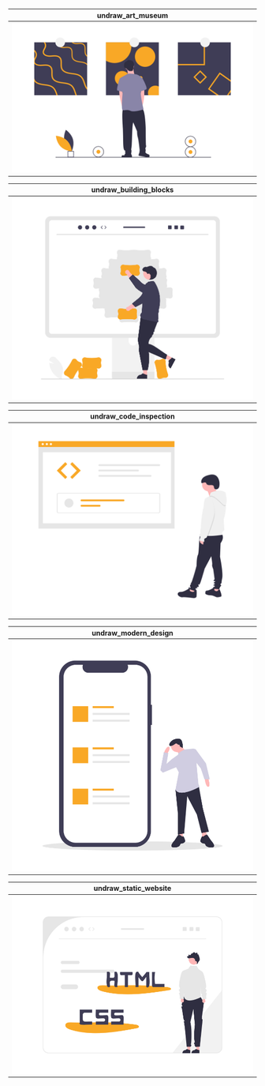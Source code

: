 <!-- undraw -->

[undraw_art_museum]: https://github.com/yelloze-xyz/tech-blog/blob/master/resources/undraw/undraw_art_museum.png?raw=true
[undraw_building_blocks]: https://github.com/yelloze-xyz/tech-blog/blob/master/resources/undraw/undraw_building_blocks.png?raw=true
[undraw_code_inspection]: https://github.com/yelloze-xyz/tech-blog/blob/master/resources/undraw/undraw_code_inspection.png?raw=true
[undraw_modern_design]: https://github.com/yelloze-xyz/tech-blog/blob/master/resources/undraw/undraw_modern_design.png?raw=true
[undraw_static_website]: https://github.com/yelloze-xyz/tech-blog/blob/master/resources/undraw/undraw_static_website.png?raw=true

<!-- sample -->

| undraw_art_museum    |
| -------------------- |
| ![undraw_art_museum] |

| undraw_building_blocks    |
| ------------------------- |
| ![undraw_building_blocks] |

| undraw_code_inspection    |
| ------------------------- |
| ![undraw_code_inspection] |

| undraw_modern_design    |
| ----------------------- |
| ![undraw_modern_design] |

| undraw_static_website    |
| ------------------------ |
| ![undraw_static_website] |
